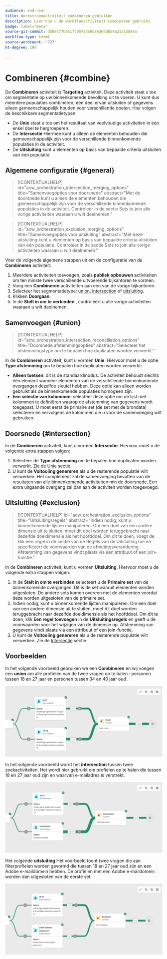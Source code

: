 ```yaml
---
audience: end-user
title: Werkstroomactiviteit combineren gebruiken
description: Leer hoe u de workflowactiviteit combineren gebruikt
badge: label="Beta"
source-git-commit: d5b0777ba51f595733c6b7e366d0a9a21a13d84a
workflow-type: tm+mt
source-wordcount: '727'
ht-degree: 10%

---
```



# Combineren {#combine}

De **Combineren** activiteit is **Targeting** activiteit. Deze activiteit staat u toe om segmentatie op uw binnenkomende bevolking uit te voeren. U kunt dus meerdere populaties combineren, een deel ervan uitsluiten of gegevens alleen gemeenschappelijk houden voor verschillende doelen. Hier volgen de beschikbare segmentatietypen:

<!--
The **Combine** activity can be placed after any other activity, but not at the beginning of the workflow. Any activity can be placed after the **Combine**.
-->

* De **Unie** staat u toe om het resultaat van veelvoudige activiteiten in één enkel doel te hergroeperen.
* De **Intersectie** Hiermee kunt u alleen de elementen behouden die gemeenschappelijk zijn voor de verschillende binnenkomende populaties in de activiteit.
* De **Uitsluiting** kunt u elementen op basis van bepaalde criteria uitsluiten van één populatie.

## Algemene configuratie {#general}

>[!CONTEXTUALHELP]
>id="acw_orchestration_intersection_merging_options"
>title="Samenvoegopties voor doorsnede"
>abstract="Met de doorsnede kunt u alleen de elementen behouden die gemeenschappelijk zijn voor de verschillende binnenkomende populaties in de activiteit. Controleer in de sectie Sets to join alle vorige activiteiten waaraan u wilt deelnemen."

>[!CONTEXTUALHELP]
>id="acw_orchestration_exclusion_merging_options"
>title="Samenvoegopties voor uitsluiting"
>abstract="Met deze uitsluiting kunt u elementen op basis van bepaalde criteria uitsluiten van één populatie. Controleer in de sectie Sets to join alle vorige activiteiten waaraan u wilt deelnemen."

Voer de volgende algemene stappen uit om de configuratie van de **Combineren** activiteit:

1. Meerdere activiteiten toevoegen, zoals **publiek opbouwen** activiteiten om ten minste twee verschillende uitvoerende bijkantoren te vormen.
1. Voeg een **Combineren** activiteiten aan een van de vorige bijkantoren.
1. Selecteer het segmentatietype: [union](#union), [intersection](#intersection) of [uitsluiting](#exclusion).
1. Klikken **Doorgaan**.
1. In de **Stelt in om te verbinden** , controleert u alle vorige activiteiten waaraan u wilt deelnemen.

## Samenvoegen {#union}

>[!CONTEXTUALHELP]
>id="acw_orchestration_intersection_reconciliation_options"
>title="Doorsnede afstemmingsopties"
>abstract="Selecteer het afstemmingstype om te bepalen hoe duplicaten worden verwerkt."

In de **Combineren** activiteit, kunt u vormen **Unie**. Hiervoor moet u de optie **Type afstemming** om te bepalen hoe duplicaten worden verwerkt:

* **Alleen toetsen**: dit is de standaardmodus. De activiteit behoudt slechts één element wanneer elementen van de verschillende binnenkomende overgangen dezelfde sleutel hebben. Deze optie kan alleen worden gebruikt als de binnenkomende populaties homogeen zijn.
* **Een selectie van kolommen**: selecteer deze optie om de lijst met kolommen te definiëren waarop de afstemming van gegevens wordt toegepast. U moet eerst de primaire set (de set met de brondata) selecteren en vervolgens de kolommen die u voor de samenvoeging wilt gebruiken.

## Doorsnede {#intersection}

In de **Combineren** activiteit, kunt u vormen **Intersectie**. Hiervoor moet u de volgende extra stappen volgen:

1. Selecteer de **Type afstemming** om te bepalen hoe duplicaten worden verwerkt. Zie de [Unie](#union) sectie.
1. U kunt de **Voltooiing genereren** als u de resterende populatie wilt verwerken. Het complement zal de samenvoeging bevatten van de resultaten van alle binnenkomende activiteiten min de doorsnede. Een extra uitgaande overgang zal dan aan de activiteit worden toegevoegd.

## Uitsluiting {#exclusion}

>[!CONTEXTUALHELP]
>id="acw_orchestration_exclusion_options"
>title="Uitsluitingsregels"
>abstract="Indien nodig, kunt u binnenkomende lijsten manipuleren. Om een doel van een andere dimensie uit te sluiten, moet dit doel worden teruggebracht naar dezelfde doeldimensie als het hoofddoel. Om dit te doen, voegt de klik een regel in de sectie van de Regels van de Uitsluiting toe en specificeert de voorwaarden van de afmetingsverandering. Afstemming van gegevens vindt plaats via een attribuut of een join-functie."

In de **Combineren** activiteit, kunt u vormen **Uitsluiting**. Hiervoor moet u de volgende extra stappen volgen:

1. In de **Stelt in om te verbinden** selecteert u de **Primaire set** van de binnenkomende overgangen. Dit is de set waaruit elementen worden uitgesloten. De andere sets komen overeen met de elementen voordat deze worden uitgesloten van de primaire set.
1. Indien nodig, kunt u binnenkomende lijsten manipuleren. Om een doel van een andere dimensie uit te sluiten, moet dit doel worden teruggebracht naar dezelfde doeldimensie als het hoofddoel. Om dit te doen, klik **Een regel toevoegen** in de **Uitsluitingsregels** en geeft u de voorwaarden voor het wijzigen van de dimensie op. Afstemming van gegevens vindt plaats via een attribuut of een join-functie.
1. U kunt de **Voltooiing genereren** als u de resterende populatie wilt verwerken. Zie de [Intersectie](#intersection) sectie.

## Voorbeelden

In het volgende voorbeeld gebruiken we een **Combineren** en wij voegen een **union** om alle profielen van de twee vragen op te halen : personen tussen 18 en 27 jaar en personen tussen 34 en 40 jaar oud .

![](../assets/workflow-union-example.png)

In het volgende voorbeeld wordt het **intersection** tussen twee zoekactiviteiten. Het wordt hier gebruikt om profielen op te halen die tussen 18 en 27 jaar oud zijn en waarvan e-mailadres is verstrekt.

![](../assets/workflow-intersection-example.png)

Het volgende **uitsluiting** Het voorbeeld toont twee vragen die aan filterprofielen worden gevormd die tussen 18 en 27 jaar oud zijn en een Adobe e-maildomein hebben. De profielen met een Adobe e-maildomein worden dan uitgesloten van de eerste set.

![](../assets/workflow-exclusion-example.png)


